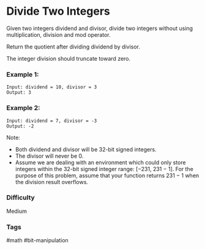 # Divide Two Integers

Given two integers dividend and divisor, divide two integers without using multiplication, division and mod operator.

Return the quotient after dividing dividend by divisor.

The integer division should truncate toward zero.

### Example 1:

```
Input: dividend = 10, divisor = 3
Output: 3
```

### Example 2:

```
Input: dividend = 7, divisor = -3
Output: -2
```

Note:
- Both dividend and divisor will be 32-bit signed integers.
- The divisor will never be 0.
- Assume we are dealing with an environment which could only store integers within the 32-bit signed integer range: [−231,  231 − 1]. For the purpose of this problem, assume that your function returns 231 − 1 when the division result overflows.

### Difficulty

Medium

### Tags

#math #bit-manipulation